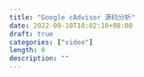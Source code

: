 ```yaml
---
title: "Google cAdvisor 源码分析"
date: 2022-09-10T10:02:10+08:00
draft: true
categories: ["video"]
length: 0
description: ""
---
```


